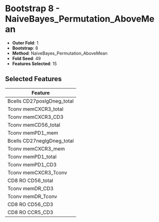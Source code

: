 # Bootstrap 8 - NaiveBayes_Permutation_AboveMean

- **Outer Fold**: 1
- **Bootstrap**: 8
- **Method**: NaiveBayes_Permutation_AboveMean
- **Fold Seed**: 49
- **Features Selected**: 15

## Selected Features

| Feature |
|---------|
| Bcells CD27posIgDneg_total |
| Tconv memCXCR3_total |
| Tconv memCXCR3_CD3 |
| Tconv memCD56_total |
| Tconv memPD1_mem |
| Bcells CD27negIgDneg_total |
| Tconv memCXCR3_mem |
| Tconv memPD1_total |
| Tconv memPD1_CD3 |
| Tconv memCXCR3_Tconv |
| CD8 RO CD56_total |
| Tconv memDR_CD3 |
| Tconv memDR_Tconv |
| CD8 RO CD56_CD3 |
| CD8 RO CCR5_CD3 |
